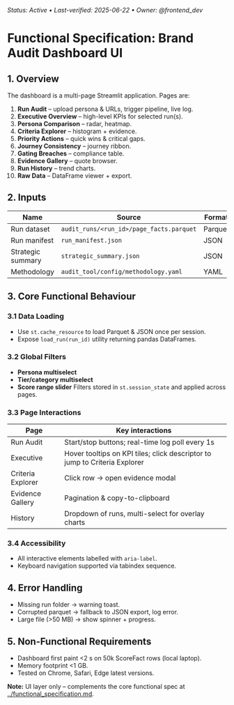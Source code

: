 _Status: Active • Last-verified: 2025-06-22 • Owner: @frontend_dev_

# Functional Specification: Brand Audit Dashboard UI

## 1. Overview

The dashboard is a multi-page Streamlit application. Pages are:

1. **Run Audit** – upload persona & URLs, trigger pipeline, live log.
2. **Executive Overview** – high-level KPIs for selected run(s).
3. **Persona Comparison** – radar, heatmap.
4. **Criteria Explorer** – histogram + evidence.
5. **Priority Actions** – quick wins & critical gaps.
6. **Journey Consistency** – journey ribbon.
7. **Gating Breaches** – compliance table.
8. **Evidence Gallery** – quote browser.
9. **Run History** – trend charts.
10. **Raw Data** – DataFrame viewer + export.

## 2. Inputs

| Name              | Source                                   | Format  |
| ----------------- | ---------------------------------------- | ------- |
| Run dataset       | `audit_runs/<run_id>/page_facts.parquet` | Parquet |
| Run manifest      | `run_manifest.json`                      | JSON    |
| Strategic summary | `strategic_summary.json`                 | JSON    |
| Methodology       | `audit_tool/config/methodology.yaml`     | YAML    |

## 3. Core Functional Behaviour

### 3.1 Data Loading

- Use `st.cache_resource` to load Parquet & JSON once per session.
- Expose `load_run(run_id)` utility returning pandas DataFrames.

### 3.2 Global Filters

- **Persona multiselect**
- **Tier/category multiselect**
- **Score range slider**
  Filters stored in `st.session_state` and applied across pages.

### 3.3 Page Interactions

| Page              | Key interactions                                                           |
| ----------------- | -------------------------------------------------------------------------- |
| Run Audit         | Start/stop buttons; real-time log poll every 1s                            |
| Executive         | Hover tooltips on KPI tiles; click descriptor to jump to Criteria Explorer |
| Criteria Explorer | Click row → open evidence modal                                            |
| Evidence Gallery  | Pagination & copy-to-clipboard                                             |
| History           | Dropdown of runs, multi-select for overlay charts                          |

### 3.4 Accessibility

- All interactive elements labelled with `aria-label`.
- Keyboard navigation supported via tabindex sequence.

## 4. Error Handling

- Missing run folder → warning toast.
- Corrupted parquet → fallback to JSON export, log error.
- Large file (>50 MB) → show spinner + progress.

## 5. Non-Functional Requirements

- Dashboard first paint <2 s on 50k ScoreFact rows (local laptop).
- Memory footprint <1 GB.
- Tested on Chrome, Safari, Edge latest versions.

**Note:** UI layer only – complements the core functional spec at [../functional_specification.md](../functional_specification.md).
